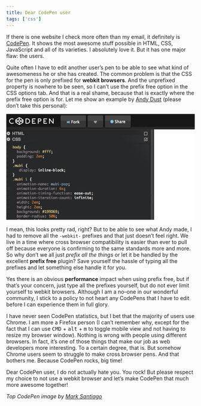 ```yaml
---
title: Dear CodePen user
tags: ['css']
---
```


If there is one website I check more often than my email, it definitely is [CodePen](https://codepen.io). It shows the most awesome stuff possible in HTML, CSS, JavaScript and all of its varieties. I absolutely love it. But it has one major flaw: the users.

Quite often I have to edit another user’s pen to be able to see what kind of awesomeness he or she has created. The common problem is that the CSS for the pen is only prefixed for **webkit browsers**. And the unprefixed property is nowhere to be seen, so I can’t use the prefix free option in the CSS options tab. And that is a real shame, because that is exactly where the prefix free option is for. Let me show an example by [Andy Dust](https://codepen.io/andydust/) (please don’t take this personal):

[![A CodePen with just webkit prefixed properties](/img/2013-12-02-dear-codepen-user-example.gif)](https://codepen.io/andydust/pen/AKFiy)

I mean, this looks pretty rad, right? But to be able to see what Andy made, I had to remove all the `-webkit-` prefixes and that just doesn’t feel right. We live in a time where cross browser compatibility is easier than ever to pull off because everyone is confirming to the same standards more and more. So why don’t we all just _prefix all the things_ or let it be handled by the excellent **prefix free** plugin? Save yourself the hassle of typing all the prefixes and let something else handle it for you.

Yes there is an obvious **performance** impact when using prefix free, but if that’s your concern, just type all the prefixes yourself, but do not ever limit yourself to webkit browsers. Although I am a no–one in our wonderful community, I stick to a policy to not heart any CodePens that I have to edit before I can experience them in full glory.

I have never seen CodePen statistics, but I bet that the majority of users use Chrome. I am more a Firefox person (I can’t remember why, except for the fact that I can use <kbd>CMD</kbd> &plus; <kbd>alt</kbd> &plus; <kbd>m</kbd> to toggle mobile view and not having to resize my browser window). Nothing is wrong with people using different browsers. In fact, it’s one of those things that make our job as web developers more interesting. To a certain degree, that is. But somehow Chrome users seem to struggle to make cross browser pens. And that bothers me. Because CodePen rocks, big time!

Dear CodePen user, I do not actually hate you. You rock! But please respect my choice to not use a webkit browser and let’s make CodePen that much more awesome together!

_Top CodePen image by [Mark Santiago](https://codepen.io/msantiago1256/pen/uoLKe)_
